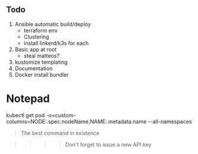 ## Todo

1. Ansible automatic build/deploy
    - terraform env  
    - Clustering
    - install linkerd/k3s for each
1. Basic app at root
    - steal matteos?
1. kustomize templating
1. Documentation
1. Docker install bundler

# Notepad

kubectl get pod -o=custom-columns=NODE:.spec.nodeName,NAME:.metadata.name --all-namespaces

> The best command in existence

>>>> Don't forget to issue a new API key